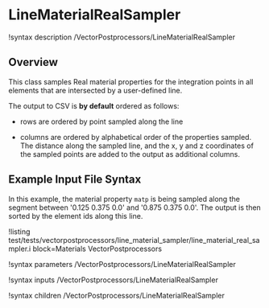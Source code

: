 # LineMaterialRealSampler

!syntax description /VectorPostprocessors/LineMaterialRealSampler

## Overview

This class samples Real material properties for the integration points
in all elements that are intersected by a user-defined line.

The output to CSV is **by default** ordered as follows:

- rows are ordered by point sampled along the line

- columns are ordered by alphabetical order of the properties sampled. The distance along the sampled line, and the x, y and z coordinates of the sampled points are added to the output as additional columns.


## Example Input File Syntax

In this example, the material property `matp` is being sampled along the segment between
'0.125 0.375 0.0' and '0.875 0.375 0.0'. The output is then sorted by the element ids along
this line.

!listing test/tests/vectorpostprocessors/line_material_sampler/line_material_real_sampler.i block=Materials VectorPostprocessors

!syntax parameters /VectorPostprocessors/LineMaterialRealSampler

!syntax inputs /VectorPostprocessors/LineMaterialRealSampler

!syntax children /VectorPostprocessors/LineMaterialRealSampler
